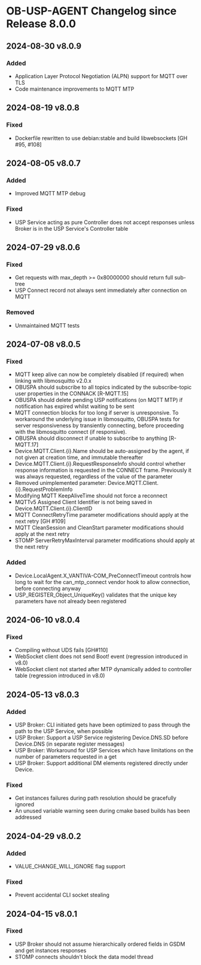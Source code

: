 # OB-USP-AGENT Changelog since Release 8.0.0

## 2024-08-30 v8.0.9
### Added
- Application Layer Protocol Negotiation (ALPN) support for MQTT over TLS
- Code maintenance improvements to MQTT MTP

## 2024-08-19 v8.0.8
### Fixed
- Dockerfile rewritten to use debian:stable and build libwebsockets [GH #95, #108]

## 2024-08-05 v8.0.7
### Added
- Improved MQTT MTP debug

### Fixed
- USP Service acting as pure Controller does not accept responses unless Broker is in the USP Service's Controller table

## 2024-07-29 v8.0.6
### Fixed
- Get requests with max_depth >= 0x80000000 should return full sub-tree
- USP Connect record not always sent immediately after connection on MQTT

### Removed
- Unmaintained MQTT tests

## 2024-07-08 v8.0.5
### Fixed
- MQTT keep alive can now be completely disabled (if required) when linking with libmosquitto v2.0.x
- OBUSPA should subscribe to all topics indicated by the subscribe-topic user properties in the CONNACK [R-MQTT.15]
- OBUSPA should delete pending USP notifications (on MQTT MTP) if notification has expired whilst waiting to be sent
- MQTT connection blocks for too long if server is unresponsive. To workaround the underlying issue in libmosquitto, OBUSPA tests for server responsiveness by transiently connecting, before proceeding with the libmosquitto connect (if responsive).
- OBUSPA should disconnect if unable to subscribe to anything [R-MQTT.17]
- Device.MQTT.Client.{i}.Name should be auto-assigned by the agent, if not given at creation time, and immutable thereafter
- Device.MQTT.Client.{i}.RequestResponseInfo should control whether response information is requested in the CONNECT frame. Previously it was always requested, regardless of the value of the parameter
- Removed unimplemented parameter: Device.MQTT.Client.{i}.RequestProblemInfo
- Modifying MQTT KeepAliveTime should not force a reconnect
- MQTTv5 Assigned Client Identifier is not being saved in Device.MQTT.Client.{i}.ClientID
- MQTT ConnectRetryTime parameter modifications should apply at the next retry [GH #109]
- MQTT CleanSession and CleanStart parameter modifications should apply at the next retry
- STOMP ServerRetryMaxInterval parameter modifications should apply at the next retry

### Added
- Device.LocalAgent.X_VANTIVA-COM_PreConnectTimeout controls how long to wait for the can_mtp_connect vendor hook to allow connection, before connecting anyway
- USP_REGISTER_Object_UniqueKey() validates that the unique key parameters have not already been registered

## 2024-06-10 v8.0.4
### Fixed
- Compiling without UDS fails [GH#110]
- WebSocket client does not send Boot! event (regression introduced in v8.0)
- WebSocket client not started after MTP dynamically added to controller table (regression introduced in v8.0)

## 2024-05-13 v8.0.3
### Added
- USP Broker: CLI initiated gets have been optimized to pass through the path to the USP Service, when possible
- USP Broker: Support a USP Service registering Device.DNS.SD before Device.DNS (in separate register messages)
- USP Broker: Workaround for USP Services which have limitations on the number of parameters requested in a get
- USP Broker: Support additional DM elements registered directly under Device.

### Fixed
- Get instances failures during path resolution should be gracefully ignored
- An unused variable warning seen during cmake based builds has been addressed


## 2024-04-29 v8.0.2
### Added
- VALUE_CHANGE_WILL_IGNORE flag support

### Fixed
- Prevent accidental CLI socket stealing

## 2024-04-15 v8.0.1
### Fixed
- USP Broker should not assume hierarchically ordered fields in GSDM and get instances responses
- STOMP connects shouldn't block the data model thread
